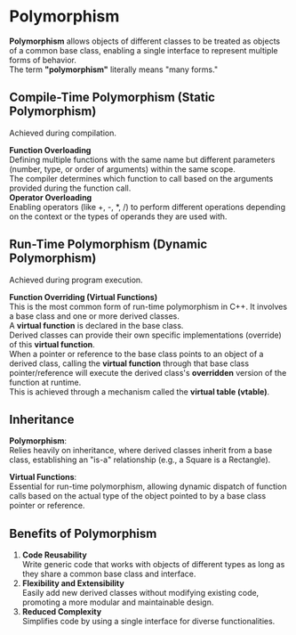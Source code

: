 Polymorphism
============

**Polymorphism** allows objects of different classes to be treated as objects of a common base class, enabling a single interface to represent multiple forms of behavior.  
The term **"polymorphism"** literally means "many forms."

Compile-Time Polymorphism (Static Polymorphism)
-----------------------------------------------
Achieved during compilation.  

**Function Overloading**  
Defining multiple functions with the same name but different parameters (number, type, or order of arguments) within the same scope.  
The compiler determines which function to call based on the arguments provided during the function call.  
**Operator Overloading**  
Enabling operators (like +, -, *, /) to perform different operations depending on the context or the types of operands they are used with.

Run-Time Polymorphism (Dynamic Polymorphism)
-----------------------------------------------
Achieved during program execution.  

**Function Overriding (Virtual Functions)**  
This is the most common form of run-time polymorphism in C++. It involves a base class and one or more derived classes.  
A **virtual function** is declared in the base class.  
Derived classes can provide their own specific implementations (override) of this **virtual function**.  
When a pointer or reference to the base class points to an object of a derived class,
calling the **virtual function** through that base class pointer/reference will execute the derived class's **overridden** version of the function at runtime.  
This is achieved through a mechanism called the **virtual table (vtable)**.

Inheritance
-----------
**Polymorphism**:  
Relies heavily on inheritance, where derived classes inherit from a base class, establishing an "is-a" relationship (e.g., a Square is a Rectangle).  

**Virtual Functions**:  
Essential for run-time polymorphism, allowing dynamic dispatch of function calls based on the actual type of the object pointed to by a base class pointer or reference.

Benefits of Polymorphism
-------------------------
1. **Code Reusability**  
    Write generic code that works with objects of different types as long as they share a common base class and interface.
2. **Flexibility and Extensibility**  
    Easily add new derived classes without modifying existing code, promoting a more modular and maintainable design.
3. **Reduced Complexity**  
    Simplifies code by using a single interface for diverse functionalities.